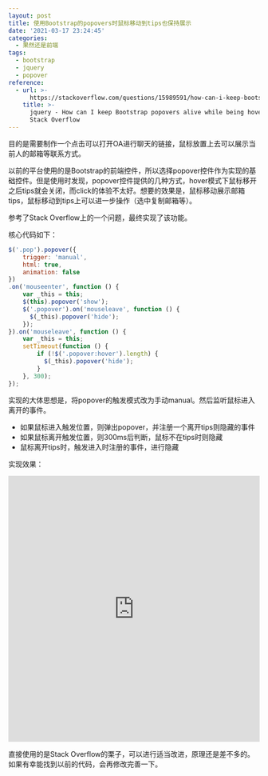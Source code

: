 ```yaml
---
layout: post
title: 使用Bootstrap的popovers时鼠标移动到tips也保持展示
date: '2021-03-17 23:24:45'
categories:
  - 果然还是前端
tags:
  - bootstrap
  - jquery
  - popover
reference:
  - url: >-
      https://stackoverflow.com/questions/15989591/how-can-i-keep-bootstrap-popovers-alive-while-being-hovered
    title: >-
      jquery - How can I keep Bootstrap popovers alive while being hovered? -
      Stack Overflow
---
```


目的是需要制作一个点击可以打开OA进行聊天的链接，鼠标放置上去可以展示当前人的邮箱等联系方式。

以前的平台使用的是Bootstrap的前端控件，所以选择popover控件作为实现的基础控件。但是使用时发现，popover控件提供的几种方式，hover模式下鼠标移开之后tips就会关闭，而click的体验不太好。想要的效果是，鼠标移动展示邮箱tips，鼠标移动到tips上可以进一步操作（选中复制邮箱等）。

参考了Stack Overflow上的一个问题，最终实现了该功能。

核心代码如下：

```javascript
$('.pop').popover({
    trigger: 'manual',
    html: true,
    animation: false
})
.on('mouseenter', function () {
    var _this = this;
    $(this).popover('show');
    $('.popover').on('mouseleave', function () {
      $(_this).popover('hide');
    });
}).on('mouseleave', function () {
    var _this = this;
    setTimeout(function () {
        if (!$('.popover:hover').length) {
          $(_this).popover('hide');
        }
    }, 300);
});
```

实现的大体思想是，将popover的触发模式改为手动manual。然后监听鼠标进入离开的事件。

+ 如果鼠标进入触发位置，则弹出popover，并注册一个离开tips则隐藏的事件
+ 如果鼠标离开触发位置，则300ms后判断，鼠标不在tips时则隐藏
+ 鼠标离开tips时，触发进入时注册的事件，进行隐藏

实现效果：

<iframe height="532" style="width: 100%;" scrolling="no" title="QWGRqbw" src="https://codepen.io/sumy7/embed/preview/QWGRqbw?height=532&theme-id=light&default-tab=result" frameborder="no" loading="lazy" allowtransparency="true" allowfullscreen="true">
  See the Pen <a href='https://codepen.io/sumy7/pen/QWGRqbw'>QWGRqbw</a> by sumy
  (<a href='https://codepen.io/sumy7'>@sumy7</a>) on <a href='https://codepen.io'>CodePen</a>.
</iframe>


直接使用的是Stack Overflow的栗子，可以进行适当改进，原理还是差不多的。如果有幸能找到以前的代码，会再修改完善一下。
